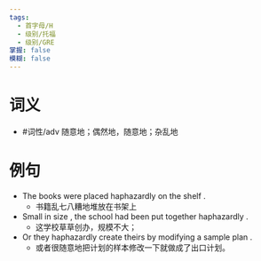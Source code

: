 ```yaml
---
tags:
  - 首字母/H
  - 级别/托福
  - 级别/GRE
掌握: false
模糊: false
---
```

# 词义
- #词性/adv  随意地；偶然地，随意地；杂乱地
# 例句
- The books were placed haphazardly on the shelf .
	- 书籍乱七八糟地堆放在书架上
- Small in size , the school had been put together haphazardly .
	- 这学校草草创办，规模不大；
- Or they haphazardly create theirs by modifying a sample plan .
	- 或者很随意地把计划的样本修改一下就做成了出口计划。

